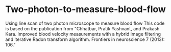# Two-photon-to-measure-blood-flow
Using line scan of two photon microscope to measure blood flow
This code is based on the publication from "Chhatbar, Pratik Yashvant, and Prakash Kara. Improved blood velocity measurements with a hybrid image filtering and iterative Radon transform algorithm. Frontiers in neuroscience 7 (2013): 106."

